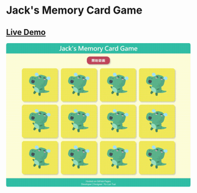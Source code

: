 # Jack's Memory Card Game

## [Live Demo](https://yoluntsai.github.io/Jack_MemoryCardGame/)

<img src="https://github.com/YoLunTsai/Jack_MemoryCardGame/blob/master/images/Jack's%20Memory%20Card%20Game.gif?raw=true" width=500>